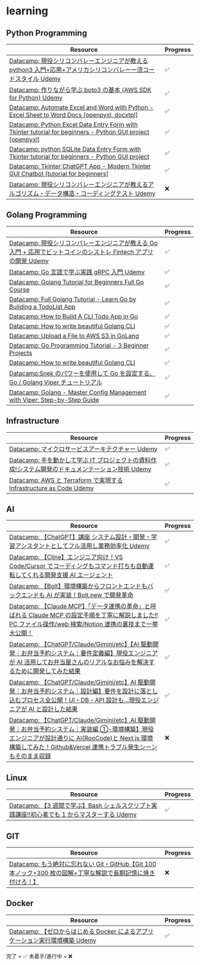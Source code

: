 # learning

## Python Programming

| Resource                                                                                                                                                       | Progress |
| -------------------------------------------------------------------------------------------------------------------------------------------------------------- | -------- |
| [Datacamp: 現役シリコンバレーエンジニアが教える python3 入門+応用+アメリカシリコンバレー一流コードスタイル Udemy](https://www.udemy.com)                       | ✅       |
| [Datacamp: 作りながら学ぶ boto3 の基本 (AWS SDK for Python) Udemy](https://www.udemy.com)                                                                      | ✅       |
| [Datacamp: Automate Excel and Word with Python - Excel Sheet to Word Docs [openpyxl, docxtpl]](https://youtu.be/6A-S91rqBho?si=au6UXWrHcSy-2Lq4)               | ✅       |
| [Datacamp: Python Excel Data Entry Form with Tkinter tutorial for beginners - Python GUI project [openpyxl]](https://youtu.be/fvIThtPt6Nc?si=vrLDAbTyriDRplGy) | ✅       |
| [Datacamp: python SQLite Data Entry Form with Tkinter tutorial for beginners - Python GUI project](https://youtu.be/gdDI_GhIRGo?si=u0PZtOq8k-YzwbVL)           | ✅       |
| [Datacamp: Tkinter ChatGPT App - Modern Tkinter GUI Chatbot [tutorial for beginners]](https://youtu.be/aRJXC8hJvrc?si=U13KpQx67WLycTHv)                        | ✅       |
| [Datacamp: 現役シリコンバレーエンジニアが教えるアルゴリズム・データ構造・コーディングテスト Udemy](https://www.udemy.com)                                      | ❌       |

## Golang Programming

| Resource                                                                                                                                  | Progress |
| ----------------------------------------------------------------------------------------------------------------------------------------- | -------- |
| [Datacamp: 現役シリコンバレーエンジニアが教える Go 入門 + 応用でビットコインのシストレ Fintech アプリの開発 Udemy](https://www.udemy.com) | ✅       |
| [Datacamp: Go 言語で学ぶ実践 gRPC 入門 Udemy](https://www.udemy.com)                                                                      | ✅       |
| [Datacamp: Golang Tutorial for Beginners Full Go Course](https://youtu.be/yyUHQIec83I?si=Rb2fWX90ExmXXlXt)                                | ✅       |
| [Datacamp: Full Golang Tutorial - Learn Go by Building a TodoList App](https://youtu.be/XCZWyN9ZbEQ?si=6P26H8X9GB6rkW6C)                  | ✅       |
| [Datacamp: How to Build A CLI Todo App in Go](https://youtu.be/g16Zf0KQEWI?si=aeqsmdD4VWc_dxZ_)                                           | ✅       |
| [Datacamp: How to write beautiful Golang CLI](https://youtu.be/SSRIn5DAmyw?si=dSYZc32YJO4fy4yW)                                           | ✅       |
| [Datacamp: Upload a File to AWS S3 in GoLang](https://youtu.be/hNNB59bQDJ0?si=aoIJEWsuMv2N6Nma)                                           | ✅       |
| [Datacamp: Go Programming Tutorial - 3 Beginner Projects](https://youtu.be/k_V5VvYSlS4?si=D8wtGUVp4q65MStH)                               | ✅       |
| [Datacamp: How to write beautiful Golang CLI](https://youtu.be/SSRIn5DAmyw?si=ZyQUY6zl472RtNBI)                                           | ✅       |
| [Datacamp:Snek のパワーを使用して Go を設定する、Go / Golang Viper チュートリアル](https://youtu.be/ggxGznvdKMo?si=Pw0RglB3WJ6VM8bm)      | ✅       |
| [Datacamp: Golang - Master Config Management with Viper: Step-by-Step Guide](https://youtu.be/YbKsmFzAPSQ?si=QdXeaTtYrl4XUPub)            | ✅       |

## Infrastructure

| Resource                                                                                                                   | Progress |
| -------------------------------------------------------------------------------------------------------------------------- | -------- |
| [Datacamp: マイクロサービスアーキテクチャー Udemy](https://www.udemy.com)                                                  | ✅       |
| [Datacamp: 手を動かして学ぶ IT プロジェクトの資料作成!システム開発のドキュメンテーション技術 Udemy](https://www.udemy.com) | ✅       |
| [Datacamp: AWS と Terraform で実現する Infrastructure as Code Udemy](https://www.udemy.com)                                | ✅       |

## AI

| Resource                                                                                                                                                                                                                                                             | Progress |
| -------------------------------------------------------------------------------------------------------------------------------------------------------------------------------------------------------------------------------------------------------------------- | -------- |
| [Datacamp: 【ChatGPT】講座 システム設計・開発・学習アシスタントとしてフル活用し業務効率化 Udemy](https://www.udemy.com)                                                                                                                                              | ✅       |
| [Datacamp: 【Cline】エンジニア向け！VS Code/Cursor でコーディングもコマンド打ちも自動運転してくれる開発支援 AI エージェント](https://youtu.be/Wsx_9-hpjd8?si=CdEM7w7bfW4yC4Pg)                                                                                       | ✅       |
| [Datacamp: 【Bolt】環境構築からフロントエンドもバックエンドも AI が実装！Bolt.new で開発革命](https://youtu.be/0Ek01Smn7IU?si=LempDavoGKzFHQi6)                                                                                                                      | ✅       |
| [Datacamp: 【Claude MCP】「データ連携の革命」と呼ばれる Claude MCP の設定手順を丁寧に解説しました!! PC ファイル操作/web 検索/Notion 連携の裏技まで一挙大公開！](https://youtu.be/34HnxzPLaiE?si=0HsLknE9aS9QgWpo)                                                    | ✅       |
| [Datacamp: 【ChatGPT/Claude/Gimini/etc】【AI 駆動開発｜お弁当予約システム｜要件定義編】現役エンジニアが AI 活用してお弁当屋さんのリアルなお悩みを解決するために開発してみた結果](https://youtu.be/CdE5w4raJ6c?si=JuJ1H2FealWan5CE)                                   | ✅       |
| [Datacamp: 【ChatGPT/Claude/Gimini/etc】AI 駆動開発｜お弁当予約システム｜設計編】要件を設計に落とし込むプロセス全公開！UI・DB・API 設計も…現役エンジニアが AI と設計した結果](https://youtu.be/wLzeSK1MNks?si=dYfgrDIZnrHEfjS3)                                      | ✅       |
| [Datacamp: 【ChatGPT/Claude/Gimini/etc】AI 駆動開発｜お弁当予約システム｜実装編 ①-環境構築】現役エンジニアが設計通りに AI(RooCode)と Next.js 環境構築してみた！Github&Vercel 連携トラブル発生シーンもそのまま収録](https://youtu.be/k5tg_sPxIjE?si=53qTmwsGgwX7MNft) | ❌       |

## Linux

| Resource                                                                                                              | Progress |
| --------------------------------------------------------------------------------------------------------------------- | -------- |
| [Datacamp: 【3 週間で学ぶ】Bash シェルスクリプト実践講座!!初心者でも 1 からマスターする Udemy](https://www.udemy.com) | ✅       |

## GIT

| Resource                                                                                                                              | Progress |
| ------------------------------------------------------------------------------------------------------------------------------------- | -------- |
| [Datacamp: もう絶対に忘れない Git・GitHub【Git 100 本ノック+300 枚の図解+丁寧な解説で長期記憶に焼き付けろ！】](https://www.udemy.com) | ❌       |

## Docker

| Resource                                                                                              | Progress |
| ----------------------------------------------------------------------------------------------------- | -------- |
| [Datacamp: 【ゼロからはじめる Docker によるアプリケーション実行環境構築 Udemy](https://www.udemy.com) | ✅       |

完了 = ✅
未着手/進行中 = ❌
